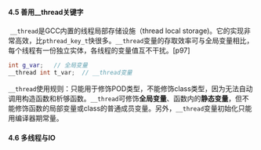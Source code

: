 #### 4.5 善用__thread关键字

​	`__thread`是GCC内置的线程局部存储设施（thread local storage)。它的实现非常高效，比`pthread_key_t`快很多。`__thread`变量的存取效率可与全局变量相比，每个线程有一份独立实体，各线程的变量值互不干扰。[p97]

```c++
int g_var;   // 全局变量
__thread int t_var;  // __thread变量
```

​	`__thread`使用规则：只能用于修饰POD类型，不能修饰class类型，因为无法自动调用构造函数和析够函数。`__thread`可修饰**全局变量**、函数内的**静态变量**，但不能修饰函数的局部变量或class的普通成员变量。另外，`__thread`变量初始化只能用编译器期常量。

#### 4.6 多线程与IO